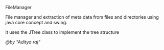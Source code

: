 FileManager

File manager and extraction of meta data from files and 
directories using java core concept and swing.

It uses the JTree class to implement the tree structure 


_@by "Aditya raj"_
